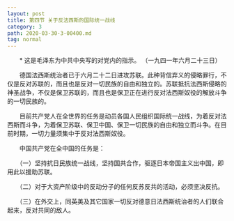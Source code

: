 ```yaml
---
layout: post
title: 第四节 关于反法西斯的国际统一战线
category: 3
path: 2020-03-30-3-00400.md
tag: normal
---
```


　　* 这是毛泽东为中共中央写的对党内的指示。 （一九四一年六月二十三日）

　　德国法西斯统治者已于六月二十二日进攻苏联。此种背信弃义的侵略罪行，不仅是反对苏联的，而且也是反对一切民族的自由和独立的。苏联抵抗法西斯侵略的神圣战争，不仅是保卫苏联的，而且也是保卫正在进行反对法西斯奴役的解放斗争的一切民族的。

　　目前共产党人在全世界的任务是动员各国人民组织国际统一战线，为着反对法西斯而斗争，为着保卫苏联、保卫中国、保卫一切民族的自由和独立而斗争。在目前时期，一切力量须集中于反对法西斯奴役。

　　中国共产党在全中国的任务是：

　　（一）坚持抗日民族统一战线，坚持国共合作，驱逐日本帝国主义出中国，即用此以援助苏联。

　　（二）对于大资产阶级中的反动分子的任何反苏反共的活动，必须坚决反抗。

　　（三）在外交上，同英美及其它国家一切反对德意日法西斯统治者的人们联合起来，反对共同的敌人。
